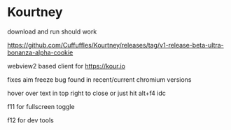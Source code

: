 # Kourtney

download and run should work

https://github.com/Cuffuffles/Kourtney/releases/tag/v1-release-beta-ultra-bonanza-alpha-cookie

webview2 based client for https://kour.io

fixes aim freeze bug found in recent/current chromium versions

hover over text in top right to close or just hit alt+f4 idc

f11 for fullscreen toggle

f12 for dev tools
